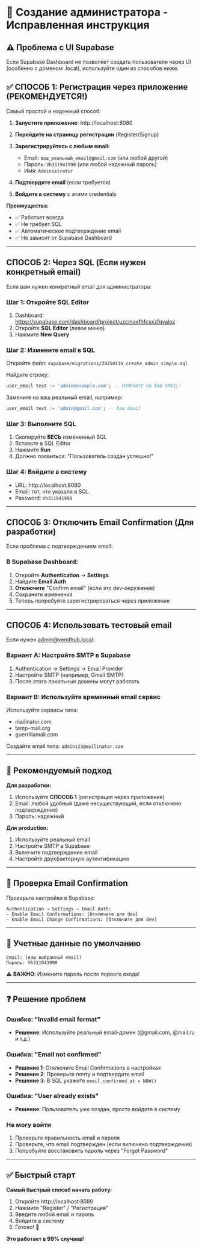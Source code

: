 # 🔐 Создание администратора - Исправленная инструкция

## ⚠️ Проблема с UI Supabase

Если Supabase Dashboard не позволяет создать пользователя через UI (особенно с доменом .local), используйте один из способов ниже.

## ✅ СПОСОБ 1: Регистрация через приложение (РЕКОМЕНДУЕТСЯ!)

Самый простой и надежный способ:

1. **Запустите приложение**: http://localhost:8080

2. **Перейдите на страницу регистрации** (Register/Signup)

3. **Зарегистрируйтесь с любым email:**
   - Email: `ваш_реальный_email@gmail.com` (или любой другой)
   - Пароль: `Vh311941990` (или любой надежный пароль)
   - Имя: `Administrator`

4. **Подтвердите email** (если требуется)

5. **Войдите в систему** с этими credentials

**Преимущества:**
- ✅ Работает всегда
- ✅ Не требует SQL
- ✅ Автоматическое подтверждение email
- ✅ Не зависит от Supabase Dashboard

---

## СПОСОБ 2: Через SQL (Если нужен конкретный email)

Если вам нужен конкретный email для администратора:

### Шаг 1: Откройте SQL Editor

1. Dashboard: https://supabase.com/dashboard/project/uzcmaxfhfcsxzfqvaloz
2. Откройте **SQL Editor** (левое меню)
3. Нажмите **New Query**

### Шаг 2: Измените email в SQL

Откройте файл: `supabase/migrations/20250116_create_admin_simple.sql`

Найдите строку:
```sql
user_email text := 'admin@example.com'; -- ИЗМЕНИТЕ НА ВАШ EMAIL!
```

Замените на ваш реальный email, например:
```sql
user_email text := 'admin@gmail.com'; -- Ваш Gmail
```

### Шаг 3: Выполните SQL

1. Скопируйте **ВЕСЬ** измененный SQL
2. Вставьте в SQL Editor
3. Нажмите **Run**
4. Должно появиться: "Пользователь создан успешно!"

### Шаг 4: Войдите в систему

- URL: http://localhost:8080
- Email: тот, что указали в SQL
- Password: `Vh311941990`

---

## СПОСОБ 3: Отключить Email Confirmation (Для разработки)

Если проблема с подтверждением email:

### В Supabase Dashboard:

1. Откройте **Authentication** → **Settings**
2. Найдите **Email Auth**
3. **Отключите** "Confirm email" (если это dev-окружение)
4. Сохраните изменения
5. Теперь попробуйте зарегистрироваться через приложение

---

## СПОСОБ 4: Использовать тестовый email

Если нужен admin@vendhub.local:

### Вариант A: Настройте SMTP в Supabase

1. Authentication → Settings → Email Provider
2. Настройте SMTP (например, Gmail SMTP)
3. После этого локальные домены могут работать

### Вариант B: Используйте временный email сервис

Используйте сервисы типа:
- mailinator.com
- temp-mail.org
- guerrillamail.com

Создайте email типа: `admin123@mailinator.com`

---

## 🎯 Рекомендуемый подход

**Для разработки:**
1. Используйте **СПОСОБ 1** (регистрация через приложение)
2. Email: любой удобный (даже несуществующий, если отключено подтверждение)
3. Пароль: надежный

**Для production:**
1. Используйте реальный email
2. Настройте SMTP в Supabase
3. Включите подтверждение email
4. Настройте двухфакторную аутентификацию

---

## 🔧 Проверка Email Confirmation

Проверьте настройки в Supabase:

```
Authentication → Settings → Email Auth:
- Enable Email Confirmations: [Отключите для dev]
- Enable Email Change Confirmations: [Отключите для dev]
```

---

## 📝 Учетные данные по умолчанию

```
Email: (ваш выбранный email)
Пароль: Vh311941990
```

⚠️ **ВАЖНО**: Измените пароль после первого входа!

---

## ❓ Решение проблем

### Ошибка: "Invalid email format"
- **Решение**: Используйте реальный email-домен (@gmail.com, @mail.ru и т.д.)

### Ошибка: "Email not confirmed"
- **Решение 1**: Отключите Email Confirmations в настройках
- **Решение 2**: Проверьте почту и подтвердите email
- **Решение 3**: В SQL укажите `email_confirmed_at = NOW()`

### Ошибка: "User already exists"
- **Решение**: Пользователь уже создан, просто войдите в систему

### Не могу войти
1. Проверьте правильность email и пароля
2. Проверьте, что email подтвержден (если включено подтверждение)
3. Попробуйте восстановить пароль через "Forgot Password"

---

## ✅ Быстрый старт

**Самый быстрый способ начать работу:**

1. Откройте http://localhost:8080
2. Нажмите "Register" / "Регистрация"
3. Введите любой email и пароль
4. Войдите в систему
5. Готово! 🎉

**Это работает в 99% случаев!**
